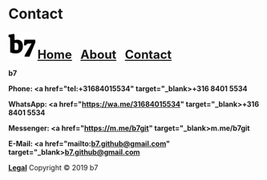 # Contact
<img alt="b7" width="54" height="54" src="b7.svg"> <strong><font size="5"><a href="https://b7.github.io">Home</a> &nbsp; <a href="https://b7.github.io/about">About</a> &nbsp; <a href="https://b7.github.io/contact">Contact</a></font></strong>

**b7**

**Phone: <a href="tel:+31684015534" target="_blank>+316 8401 5534</a>**

**WhatsApp: <a href="https://wa.me/31684015534" target="_blank>+316 8401 5534</a>**

**Messenger: <a href="https://m.me/b7git" target="_blank>m.me/b7git</a>**

**E-Mail: <a href="mailto:b7.github@gmail.com" target="_blank>b7.github@gmail.com</a>**

<strong><a href="https://b7.github.io/legal">Legal</a></strong> Copyright © 2019 b7
